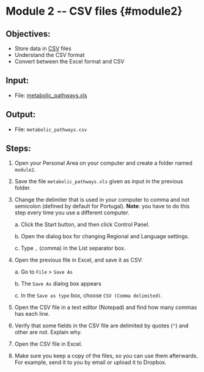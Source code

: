 # Module 2 -- CSV files {#module2}

## Objectives:

- Store data in [CSV](https://en.wikipedia.org/wiki/Comma-separated_values) files
- Understand the CSV format
- Convert between the Excel format and CSV

## Input:

- File: [metabolic_pathways.xls](files/metabolic_pathways.xls)

## Output:
- File: `metabolic_pathways.csv`

## Steps:

1. Open your Personal Area on your computer and create a folder named `module2`.

2. Save the file `metabolic_pathways.xls` given as input in the previous folder.

3. Change the delimiter that is used in your computer to comma and not semicolon (defined by default for Portugal).
**Note**: you have to do this step every time you use a different computer.

    a. Click the Start button, and then click Control Panel.
    
    b. Open the dialog box for changing Regional and Language settings.
    
    c. Type `,` (comma) in the List separator box.

4. Open the previous file in Excel, and save it as CSV:

    a. Go to `File` > `Save As`
    
    b. The `Save As` dialog box appears
    
    c. In the `Save as type` box, choose `CSV (Comma delimited)`.

5. Open the CSV file in a text editor (Notepad) and find how many commas has each line.

6. Verify that some fields in the CSV file are delimited by quotes <span class="nobr">(`"`)</span> and other are not.
Explain why.

7. Open the CSV file in Excel.

8. Make sure you keep a copy of the files, so you can use them afterwards.
For example, send it to you by email or upload it to Dropbox.






